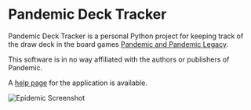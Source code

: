 # Pandemic Deck Tracker
Pandemic Deck Tracker is a personal Python project for keeping track of the draw deck in the board games [Pandemic and Pandemic Legacy](https://boardgamegeek.com/boardgame/161936/pandemic-legacy-season-1).

This software is in no way affiliated with the authors or publishers of Pandemic.

A [help page](https://github.com/Merkwurdichliebe/Pandemic-Tracker/wiki) for the application is available.

![Epidemic Screenshot](https://github.com/Merkwurdichliebe/Pandemic-Tracker/blob/master/docs/epidemic-screen.jpg?raw=true)
